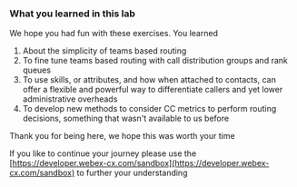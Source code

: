 ### What you learned in this lab

We hope you had fun with these exercises. You learned  

1. About the simplicity of teams based routing
2. To fine tune teams based routing with call distribution groups and rank queues
3. To use skills, or attributes, and how when attached to contacts, can offer a flexible and powerful way to differentiate callers and yet lower administrative overheads
4. To develop new methods to consider CC metrics to perform routing decisions, something that wasn't available to us before

Thank you for being here, we hope this was worth your time

If you like to continue your journey please use the [https://developer.webex-cx.com/sandbox](https://developer.webex-cx.com/sandbox) to further your understanding

